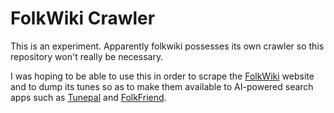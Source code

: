 # FolkWiki Crawler

This is an experiment.  Apparently folkwiki possesses its own crawler so this repository won't really be necessary.

I was hoping to be able to use this in order to scrape the [FolkWiki](http://www.folkwiki.se/) website and to dump its tunes so as to make them available to AI-powered search apps such as [Tunepal](https://tunepal.org/index.html#!/record) and [FolkFriend](https://folkfriend.app/).